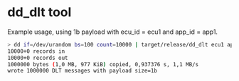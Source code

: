 
# dd_dlt tool

Example usage, using 1b payload with ecu_id = ecu1 and app_id = app1.
```bash
> dd if=/dev/urandom bs=100 count=10000 | target/release/dd_dlt ecu1 app1 1 > test_gen/test.dlt
10000+0 records in
10000+0 records out
1000000 bytes (1,0 MB, 977 KiB) copied, 0,937376 s, 1,1 MB/s
wrote 1000000 DLT messages with payload size=1b
```